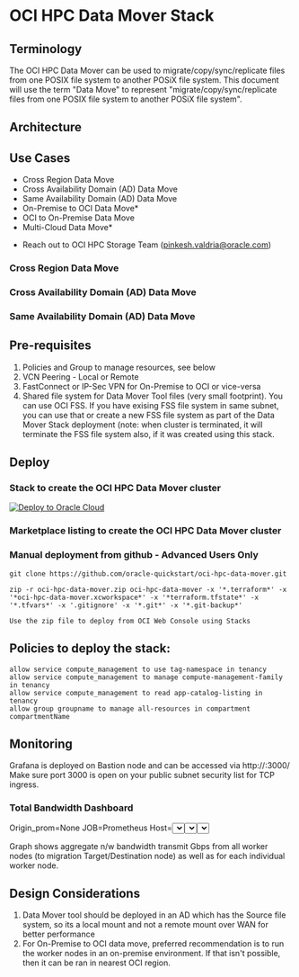 # OCI HPC Data Mover Stack 

## Terminology
The OCI HPC Data Mover can be used to migrate/copy/sync/replicate files from one POSIX file system to another POSiX file system.  This document will use the term "Data Move" to represent "migrate/copy/sync/replicate files from one POSIX file system to another POSiX file system".  

## Architecture

## Use Cases

- Cross Region Data Move 
- Cross Availability Domain (AD) Data Move 
- Same Availability Domain (AD) Data Move 
- On-Premise to OCI Data Move* 
- OCI to On-Premise Data Move
- Multi-Cloud Data Move*

* Reach out to OCI HPC Storage Team (pinkesh.valdria@oracle.com) 


### Cross Region Data Move 

### Cross Availability Domain (AD) Data Move 

### Same Availability Domain (AD) Data Move 



## Pre-requisites 

1. Policies and Group to manage resources, see below
2. VCN Peering - Local or Remote 
3. FastConnect or IP-Sec VPN for On-Premise to OCI or vice-versa
4. Shared file system for Data Mover Tool files (very small footprint). You can use OCI FSS. If you have exising FSS file system in same subnet, you can use that or create a new FSS file system as part of the Data Mover Stack deployment (note: when cluster is terminated, it will terminate the FSS file system also, if it was created using this stack.


## Deploy

### Stack to create the OCI HPC Data Mover cluster 

[![Deploy to Oracle Cloud](https://oci-resourcemanager-plugin.plugins.oci.oraclecloud.com/latest/deploy-to-oracle-cloud.svg)](https://cloud.oracle.com/resourcemanager/stacks/create?zipUrl=https://github.com/oracle-quickstart/oci-hpc-data-mover/releases/download/v1.0.0/oci-hpc-data-mover.zip)

### Marketplace listing to create the OCI HPC Data Mover cluster 

### Manual deployment from github - Advanced Users Only

```
git clone https://github.com/oracle-quickstart/oci-hpc-data-mover.git

zip -r oci-hpc-data-mover.zip oci-hpc-data-mover -x '*.terraform*' -x '*oci-hpc-data-mover.xcworkspace*' -x '*terraform.tfstate*' -x '*.tfvars*' -x '.gitignore' -x '*.git*' -x '*.git-backup*'

Use the zip file to deploy from OCI Web Console using Stacks

```

## Policies to deploy the stack: 
```
allow service compute_management to use tag-namespace in tenancy
allow service compute_management to manage compute-management-family in tenancy
allow service compute_management to read app-catalog-listing in tenancy
allow group groupname to manage all-resources in compartment compartmentName
```



## Monitoring

Grafana is deployed on Bastion node and can be accessed via  http://<bastion-public-ip>:3000/
Make sure port 3000 is open on your public subnet security list for TCP ingress.

### Total Bandwidth Dashboard 

Origin_prom=None
JOB=Prometheus
Host=<select all worker nodes>
Instance=<select all worker nodes>
NIC=<select NIC>

Graph shows aggregate n/w bandwidth transmit Gbps from all worker nodes (to migration Target/Destination node) as well as for each individual worker node. 





## Design Considerations
1. Data Mover tool should be deployed in an AD which has the Source file system, so its a local mount and not a remote mount over WAN for better performance
2. For On-Premise to OCI data move,   preferred recommendation is to run the worker nodes in an on-premise environment.  If that isn't possible, then it can be ran in nearest OCI region. 







